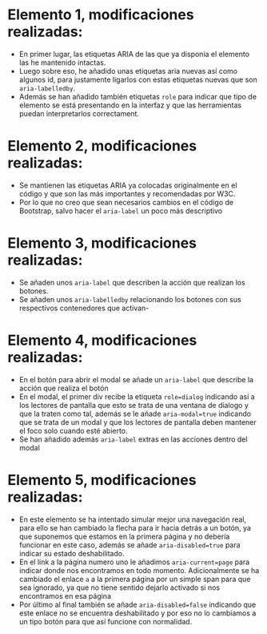 # Elemento 1, modificaciones realizadas:
- En primer lugar, las etiquetas ARIA de las que ya disponía el elemento las he mantenido intactas.
- Luego sobre eso, he añadido unas etiquetas aria nuevas así como algunos id, para justamente ligarlos con estas etiquetas nuevas que son `aria-labelledby`.
- Además se han añadido también etiquetas `role` para indicar que tipo de elemento se está presentando en la interfaz y que las herramientas puedan interpretarlos correctament.

# Elemento 2, modificaciones realizadas:
- Se mantienen las etiquetas ARIA ya colocadas originalmente en el código y que son las más importantes y recomendadas por W3C.
- Por lo que no creo que sean necesarios cambios en el código de Bootstrap, salvo hacer el `aria-label` un poco más descriptivo

# Elemento 3, modificaciones realizadas:
- Se añaden unos `aria-label` que describen la acción que realizan los botones.
- Se añaden unos `aria-labelledby` relacionando los botones con sus respectivos contenedores que activan-

# Elemento 4, modificaciones realizadas:
- En el botón para abrir el modal se añade un `aria-label` que describe la acción que realiza el botón
- En el modal, el primer div recibe la etiqueta `role=dialog` indicando así a los lectores de pantalla que esto se trata de una ventana de dialogo y que la traten como tal, además se le añade `aria-modal=true` indicando que se trata de un modal y que los lectores de pantalla deben mantener el foco solo cuando esté abierto.
- Se han añadido además `aria-label` extras en las acciones dentro del modal

# Elemento 5, modificaciones realizadas:
- En este elemento se ha intentado simular mejor una navegación real, para ello se han cambiado la flecha para ir hacia detrás a un botón, ya que suponemos que estamos en la primera página y no debería funcionar en este caso, además se añade  `aria-disabled=true` para indicar su estado deshabilitado.
- En el link a la página numero uno le añadimos `aria-current=page` para indicar donde nos encontramos en todo momento. Adicionalmente se ha cambiado el enlace `a` a la primera página por un simple span para que sea ignorado, ya que no tiene sentido dejarlo activado si nos encontramos en esa página
- Por último al final también se añade `aria-disabled=false` indicando que este enlace no se encuentra deshabilitado y por eso no lo cambiamos a un tipo botón para que así funcione con normalidad.